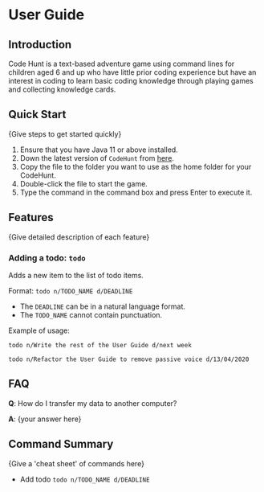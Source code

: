 # User Guide

## Introduction

Code Hunt is a text-based adventure game using command lines for children aged 6 and up who have little prior coding experience but have an interest in coding to learn basic coding knowledge through playing games and collecting knowledge cards.

## Quick Start

{Give steps to get started quickly}

1. Ensure that you have Java 11 or above installed.
2. Down the latest version of `CodeHunt` from [here](https://github.com/nus-cs2113-AY2122S1/tp).
3. Copy the file to the folder you want to use as the home folder for your CodeHunt.
4. Double-click the file to start the game.
5. Type the command in the command box and press Enter to execute it.

## Features 

{Give detailed description of each feature}

### Adding a todo: `todo`
Adds a new item to the list of todo items.

Format: `todo n/TODO_NAME d/DEADLINE`

* The `DEADLINE` can be in a natural language format.
* The `TODO_NAME` cannot contain punctuation.  

Example of usage: 

`todo n/Write the rest of the User Guide d/next week`

`todo n/Refactor the User Guide to remove passive voice d/13/04/2020`

## FAQ

**Q**: How do I transfer my data to another computer? 

**A**: {your answer here}

## Command Summary

{Give a 'cheat sheet' of commands here}

* Add todo `todo n/TODO_NAME d/DEADLINE`
